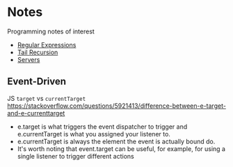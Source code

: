 # Notes
Programming notes of interest

* [Regular Expressions](./regular_expressions/regular_expressions.md)
* [Tail Recursion](./tail_recursion/example.js)
* [Servers](./servers/servers.md)

## Event-Driven

JS
`target` vs `currentTarget`
https://stackoverflow.com/questions/5921413/difference-between-e-target-and-e-currenttarget
* e.target is what triggers the event dispatcher to trigger and e.currentTarget is what you assigned your listener to.
* e.currentTarget is always the element the event is actually bound do.
* It's worth noting that event.target can be useful, for example, for using a single listener to trigger different actions
